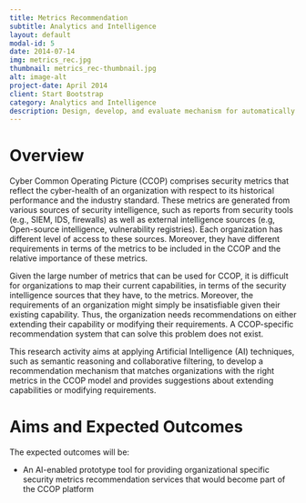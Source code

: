 ```yaml
---
title: Metrics Recommendation
subtitle: Analytics and Intelligence
layout: default
modal-id: 5
date: 2014-07-14
img: metrics_rec.jpg
thumbnail: metrics_rec-thumbnail.jpg
alt: image-alt
project-date: April 2014
client: Start Bootstrap
category: Analytics and Intelligence
description: Design, develop, and evaluate mechanism for automatically recommend cyber security metrics to organizations to use in CCOP based in their existing capabilities.
---
```


# Overview
Cyber Common Operating Picture (CCOP) comprises security metrics that reflect the cyber-health of an organization with respect to its historical performance and the industry standard. These metrics are generated from various sources of security intelligence, such as reports from security tools (e.g., SIEM, IDS, firewalls) as well as external intelligence sources (e.g, Open-source intelligence, vulnerability registries). Each organization has different level of access to these sources. Moreover, they have different requirements in terms of the metrics to be included in the CCOP and the relative importance of these metrics. 

Given the large number of metrics that can be used for CCOP, it is difficult for organizations to map their current capabilities, in terms of the security intelligence sources that they have, to the metrics. Moreover, the requirements of an organization might simply be insatisfiable given their existing capability. Thus, the organization needs recommendations on either extending their capability or modifying their requirements. A CCOP-specific recommendation system that can solve this problem does not exist.

This research activity aims at applying Artificial Intelligence (AI) techniques, such as semantic reasoning and collaborative filtering, to develop a recommendation mechanism that matches organizations with the right metrics in the CCOP model and provides suggestions about extending capabilities or modifying requirements. 

# Aims and Expected Outcomes

The expected outcomes will be: 

- An AI-enabled prototype tool for providing organizational specific security metrics recommendation services that would become part of the CCOP platform
